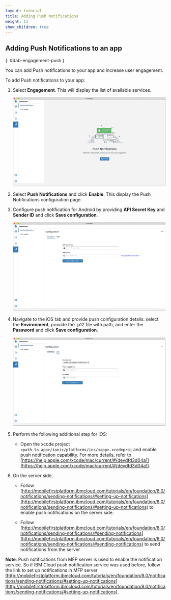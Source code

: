 ```yaml
---
layout: tutorial
title: Adding Push Notifications
weight: 11
show_children: true
---
```

<!-- NLS_CHARSET=UTF-8 -->
## Adding Push Notifications to an app
{: #dab-engagement-push }

You can add Push notifications to your app and increase user engagement.

To add Push notifications to your app:

1. Select **Engagement**. This will display the list of available services.

    ![Engagement Push](dab-push-notification.png)

2. Select **Push Notifications** and click **Enable**. This display the Push Notifications configuration page.

3. Configure push notification for Android by providing **API Secret Key** and **Sender ID** and click **Save configuration**.

    ![Engagement Push Notification Android configuration](dab-push-android-config.png)

4. Navigate to the iOS tab and provide push configuration details: select the **Environment**, provide the .p12 file with path, and enter the **Password** and click **Save configuration**.

    ![Engagement Push Notification iOS configuration](dab-push-ios-config.png)

5. Perform the following additional step for iOS:
    * Open the xcode project `<path_to_app>/ionic/platforms/ios/<app>.xcodeproj` and enable push notification capability. For more details, refer to [https://help.apple.com/xcode/mac/current/#/devdfd3d04a1](https://help.apple.com/xcode/mac/current/#/devdfd3d04a1).

6. On the server side,
 
    * Follow [http://mobilefirstplatform.ibmcloud.com/tutorials/en/foundation/8.0/notifications/sending-notifications/#setting-up-notifications](http://mobilefirstplatform.ibmcloud.com/tutorials/en/foundation/8.0/notifications/sending-notifications/#setting-up-notifications) to enable push notifications on the server side.

    * Follow [http://mobilefirstplatform.ibmcloud.com/tutorials/en/foundation/8.0/notifications/sending-notifications/#sending-notifications](http://mobilefirstplatform.ibmcloud.com/tutorials/en/foundation/8.0/notifications/sending-notifications/#sending-notifications) to send notifications from the server

**Note**:
Push notifications from MFP server is used to enable the notification service. So if IBM Cloud push notification service was used before, follow the link to set up notifications in MFP server
[http://mobilefirstplatform.ibmcloud.com/tutorials/en/foundation/8.0/notifications/sending-notifications/#setting-up-notifications](http://mobilefirstplatform.ibmcloud.com/tutorials/en/foundation/8.0/notifications/sending-notifications/#setting-up-notifications).

